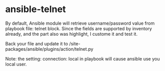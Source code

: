 # ansible-telnet

By default, Ansible module will retrieve username/password value from playbook file: telnet block.
Since the fields are supported by inventory already, and the part also was highlight, I custome it and test it.

Back your file and update it to /site-packages/ansible/plugins/action/telnet.py

Note:
the setting: 
connection: local 
in playbook will cause ansible use you local user.
